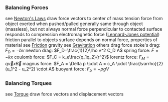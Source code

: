 ### Balancing Forces
see [Newton's Laws](Force.md#Properties%20and%20Effects%20of%20Forces)
draw force vectors to center of mass
tension
	force from object exerted when pushed/pulled
	generally same through object (massless), but not always
normal force
	perpendicular to contacted surface
	responds to compression
	electromagnetic force ([Lennard-Jones potential](https://en.wikipedia.org/wiki/Lennard-Jones_potential))
friction
	parallel to objects surface
	depends on normal force, properties of material
	see [Friction](Force.md#Types%20of%20Forces)
gravity
	see [Gravitation](Gravitation.md#Universal%20Gravitation)
others
	drag force
		stoke's drag: $F_D = -bv$
		newton drag: $F_D=\frac{1}{2}\rho v^2 C_D A$
	spring force: $F = -kx$
	coulomb force: $F_C = k_e\frac{q_1q_2}{r^2}$
	lorentz force: $F_M = q\vec{v}x\vec{B}$
	magnus force: $F_A = \Delta p \cdot A = c_A \cdot \frac{\varrho}{2}(u_1^2 - u_2^2) \cdot A$
	buoyant force: $F_b = -\rho gV$
### Balancing Torques
see [Torque](Rotations%20and%20Rigid%20Bodies.md#Torque)
draw force vectors and displacement vectors
